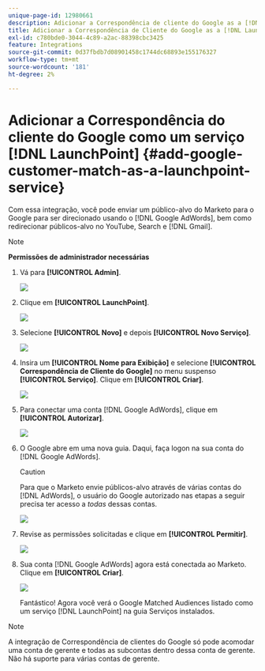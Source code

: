 ```yaml
---
unique-page-id: 12980661
description: Adicionar a Correspondência de cliente do Google as a [!DNL LaunchPoint] Service - Documentação do Marketo - Documentação do produto
title: Adicionar a Correspondência de Cliente do Google as a [!DNL LaunchPoint] Service
exl-id: c780bde0-3044-4c89-a2ac-88398cbc3425
feature: Integrations
source-git-commit: 0d37fbdb7d08901458c1744dc68893e155176327
workflow-type: tm+mt
source-wordcount: '181'
ht-degree: 2%

---
```


# Adicionar a Correspondência do cliente do Google como um serviço [!DNL LaunchPoint] {#add-google-customer-match-as-a-launchpoint-service}

Com essa integração, você pode enviar um público-alvo do Marketo para o Google para ser direcionado usando o [!DNL Google AdWords], bem como redirecionar públicos-alvo no YouTube, Search e [!DNL Gmail].

>[!NOTE]
>
>**Permissões de administrador necessárias**

1. Vá para **[!UICONTROL Admin]**.

   ![](assets/admin.png)

1. Clique em **[!UICONTROL LaunchPoint]**.

   ![](assets/image2014-12-5-14-3a35-3a27.png)

1. Selecione **[!UICONTROL Novo]** e depois **[!UICONTROL Novo Serviço]**.

   ![](assets/image2014-12-5-14-3a37-3a33.png)

1. Insira um **[!UICONTROL Nome para Exibição]** e selecione **[!UICONTROL Correspondência de Cliente do Google]** no menu suspenso **[!UICONTROL Serviço]**. Clique em **[!UICONTROL Criar]**.

   ![](assets/chooseservice.png)

1. Para conectar uma conta [!DNL Google AdWords], clique em **[!UICONTROL Autorizar]**.

   ![](assets/authorizeaccount-1.png)

1. O Google abre em uma nova guia. Daqui, faça logon na sua conta do [!DNL Google AdWords].

   >[!CAUTION]
   >
   >Para que o Marketo envie públicos-alvo através de várias contas do [!DNL AdWords], o usuário do Google autorizado nas etapas a seguir precisa ter acesso a _todas_ dessas contas.

   ![](assets/chooseaccount.png)

1. Revise as permissões solicitadas e clique em **[!UICONTROL Permitir]**.

   ![](assets/reviewpermissions.png)

1. Sua conta [!DNL Google AdWords] agora está conectada ao Marketo. Clique em **[!UICONTROL Criar]**.

   ![](assets/authorizesuccess.png)

   Fantástico! Agora você verá o Google Matched Audiences listado como um serviço [!DNL LaunchPoint] na guia Serviços instalados.

>[!NOTE]
>
>A integração de Correspondência de clientes do Google só pode acomodar uma conta de gerente e todas as subcontas dentro dessa conta de gerente. Não há suporte para várias contas de gerente.
